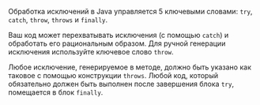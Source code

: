 Обработка исключений в Java управляется 5 ключевыми словами: `try`, `catch`, `throw`, `throws` и `finally`.

Ваш код может перехватывать исключения (с помощью `catch`) и обработать его рациональным образом. Для ручной генерации исключения используйте ключевое слово `throw`. 

Любое исключение, генерируемое в методе, должно быть указано как таковое с помощью конструкции `throws`. Любой код, который обязательно должен быть выполнен после завершения блока `try`, помещается в блок `finally`.